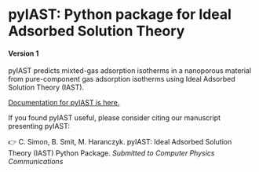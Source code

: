 # pyIAST: Python package for Ideal Adsorbed Solution Theory
#### Version 1

pyIAST predicts mixted-gas adsorption isotherms in a nanoporous material from pure-component gas adsorption isotherms using Ideal Adsorbed Solution Theory (IAST).

[Documentation for pyIAST is here.](http://pyiast.readthedocs.org/en/latest/)

If you found pyIAST useful, please consider citing our manuscript presenting pyIAST:

:point_right: C. Simon, B. Smit, M. Haranczyk. pyIAST: Ideal Adsorbed Solution Theory (IAST) Python Package. _Submitted to Computer Physics Communications_
